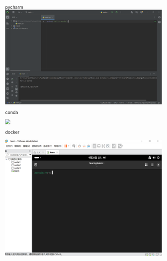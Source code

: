 pycharm
![](https://github.com/Giggle5/libaolei/blob/main/images/pycharmtest.png)


conda

![](https://github.com/Giggle5/libaolei/blob/main/images/.png)


docker

![](https://github.com/Giggle5/libaolei/blob/main/images/linux.png)
